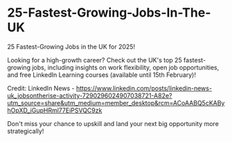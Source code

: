 # 25-Fastest-Growing-Jobs-In-The-UK

25 Fastest-Growing Jobs in the UK for 2025! 

Looking for a high-growth career? Check out the UK's top 25 fastest-growing jobs, including insights on work flexibility, open job opportunities, and free LinkedIn Learning courses (available until 15th February)!

Credit: LinkedIn News - https://www.linkedin.com/posts/linkedin-news-uk_jobsontherise-activity-7290296024907038721-A82e?utm_source=share&utm_medium=member_desktop&rcm=ACoAABQ5cKAByhOpXD_iGupHRml77EiPSVQC9zk

Don't miss your chance to upskill and land your next big opportunity more strategically! 
